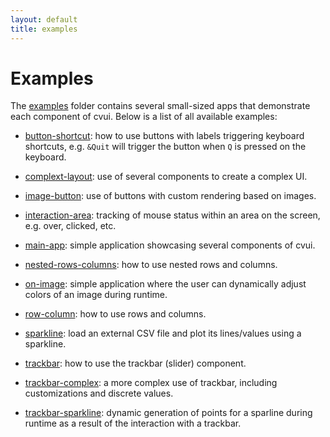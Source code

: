 ```yaml
---
layout: default
title: examples
---
```


# Examples

The [examples](https://github.com/Dovyski/cvui/tree/master/example) folder contains several small-sized apps that demonstrate each component of cvui. Below is a list of all available examples:

* [button-shortcut](https://github.com/Dovyski/cvui/tree/master/example/src/button-shortcut): how to use buttons with labels triggering keyboard shortcuts, e.g. `&Quit` will trigger the button when `Q` is pressed on the keyboard.

* [complext-layout](https://github.com/Dovyski/cvui/tree/master/example/src/complext-layout): use of several components to create a complex UI.

* [image-button](https://github.com/Dovyski/cvui/tree/master/example/src/image-button): use of buttons with custom rendering based on images.

* [interaction-area](https://github.com/Dovyski/cvui/tree/master/example/src/interaction-area): tracking of mouse status within an area on the screen, e.g. over, clicked, etc.

* [main-app](https://github.com/Dovyski/cvui/tree/master/example/src/main-app): simple application showcasing several components of cvui.

* [nested-rows-columns](https://github.com/Dovyski/cvui/tree/master/example/src/nested-rows-columns): how to use nested rows and columns.

* [on-image](https://github.com/Dovyski/cvui/tree/master/example/src/on-image): simple application where the user can dynamically adjust colors of an image during runtime.

* [row-column](https://github.com/Dovyski/cvui/tree/master/example/src/row-column): how to use rows and columns.

* [sparkline](https://github.com/Dovyski/cvui/tree/master/example/src/sparkline): load an external CSV file and plot its lines/values using a sparkline.

* [trackbar](https://github.com/Dovyski/cvui/tree/master/example/src/trackbar): how to use the trackbar (slider) component.

* [trackbar-complex](https://github.com/Dovyski/cvui/tree/master/example/src/trackbar-complex): a more complex use of trackbar, including customizations and discrete values.

* [trackbar-sparkline](https://github.com/Dovyski/cvui/tree/master/example/src/trackbar-sparkline): dynamic generation of points for a sparline during runtime as a result of the interaction with a trackbar.
